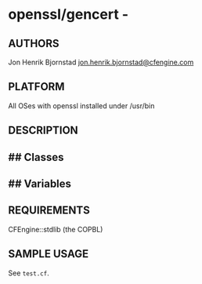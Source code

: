 # openssl/gencert - 

## AUTHORS
Jon Henrik Bjornstad <jon.henrik.bjornstad@cfengine.com>

## PLATFORM

All OSes with openssl installed under /usr/bin

## DESCRIPTION


## ## Classes


## ## Variables


## REQUIREMENTS

CFEngine::stdlib (the COPBL)

## SAMPLE USAGE

See `test.cf`.
